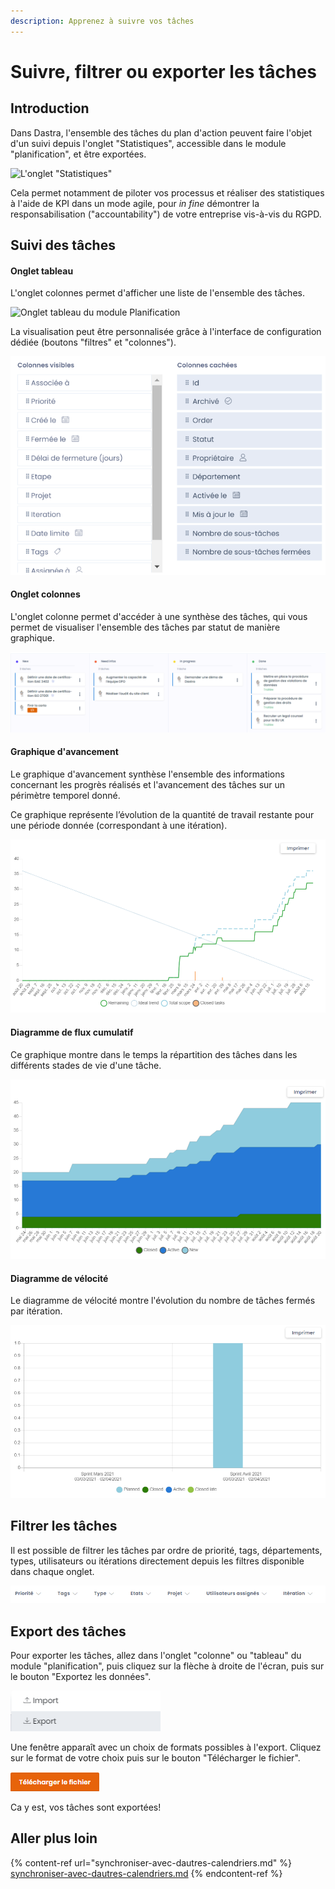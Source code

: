 ```yaml
---
description: Apprenez à suivre vos tâches
---
```


# Suivre, filtrer ou exporter les tâches

## Introduction

Dans Dastra,  l'ensemble des tâches du plan d'action peuvent faire l'objet d'un suivi depuis l'onglet "Statistiques", accessible dans le module "planification", et être exportées.

![L'onglet "Statistiques"](<../../.gitbook/assets/Capture web\_4-5-2022\_15757\_app.dastra.eu.jpeg>)

Cela permet notamment de piloter vos processus et réaliser des statistiques à l'aide de KPI dans un mode agile, pour _in fine_ démontrer la responsabilisation ("accountability") de votre entreprise vis-à-vis du RGPD.&#x20;

## Suivi des tâches

#### Onglet tableau

L'onglet colonnes permet d'afficher une liste de l'ensemble des tâches.&#x20;

![Onglet tableau du module Planification](<../../.gitbook/assets/Capture web\_4-5-2022\_151055\_app.dastra.eu.jpeg>)

La visualisation peut être personnalisée grâce à l'interface de configuration dédiée (boutons "filtres" et "colonnes").

![Ecran de personnalisation de l'onglet tableau](<../../.gitbook/assets/image (145).png>)

#### Onglet colonnes&#x20;

L'onglet colonne permet d'accéder à une synthèse des tâches, qui vous permet de visualiser l'ensemble des tâches par statut de manière graphique.

![Exemple de tableau de synthèse des tâches](<../../.gitbook/assets/image (5).png>)

#### Graphique d'avancement

Le graphique d'avancement synthèse l'ensemble des informations concernant les progrès réalisés et l'avancement des tâches sur un périmètre temporel donné.

Ce graphique représente l’évolution de la quantité de travail restante pour une période donnée (correspondant à une itération).

![Exemple de graphique d'avancement](<../../.gitbook/assets/image (282).png>)

#### Diagramme de flux cumulatif

Ce graphique montre dans le temps la répartition des tâches dans les différents stades de vie d'une tâche.

![Exemple de diagramme de flux cumulatif](<../../.gitbook/assets/image (158).png>)

#### Diagramme de vélocité

Le diagramme de vélocité montre l'évolution du nombre de tâches fermés par itération.

![Exemple de diagramme de vélocité](<../../.gitbook/assets/image (95).png>)

## Filtrer les tâches

Il est possible de filtrer les tâches par ordre de priorité, tags, départements, types, utilisateurs ou itérations directement depuis les filtres disponible dans chaque onglet.

![Filtre des tâches](<../../.gitbook/assets/image (324).png>)

## Export des tâches

Pour exporter les tâches, allez dans l'onglet "colonne" ou "tableau" du module "planification", puis cliquez sur la flèche à droite de l'écran, puis sur le bouton "Exportez les données".

![](<../../.gitbook/assets/image (147).png>)

Une fenêtre apparaît avec un choix de formats possibles à l'export. Cliquez sur le format de votre choix puis sur le bouton "Télécharger le fichier".

![](<../../.gitbook/assets/image (68).png>)

Ca y est, vos tâches sont exportées!

## Aller plus loin

{% content-ref url="synchroniser-avec-dautres-calendriers.md" %}
[synchroniser-avec-dautres-calendriers.md](synchroniser-avec-dautres-calendriers.md)
{% endcontent-ref %}
